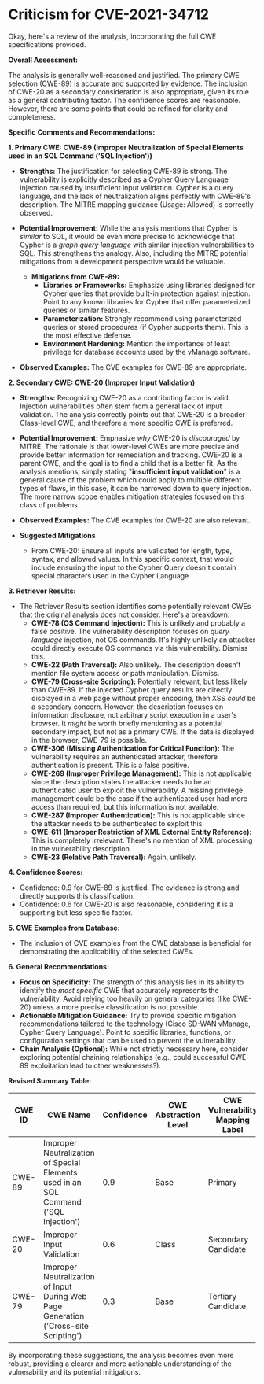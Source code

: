 # Criticism for CVE-2021-34712

Okay, here's a review of the analysis, incorporating the full CWE specifications provided.

**Overall Assessment:**

The analysis is generally well-reasoned and justified. The primary CWE selection (CWE-89) is accurate and supported by evidence. The inclusion of CWE-20 as a secondary consideration is also appropriate, given its role as a general contributing factor. The confidence scores are reasonable. However, there are some points that could be refined for clarity and completeness.

**Specific Comments and Recommendations:**

**1. Primary CWE: CWE-89 (Improper Neutralization of Special Elements used in an SQL Command ('SQL Injection'))**

*   **Strengths:** The justification for selecting CWE-89 is strong. The vulnerability is explicitly described as a Cypher Query Language injection caused by insufficient input validation. Cypher is a query language, and the lack of neutralization aligns perfectly with CWE-89's description.  The MITRE mapping guidance (Usage: Allowed) is correctly observed.
*   **Potential Improvement:** While the analysis mentions that Cypher is *similar* to SQL, it would be even more precise to acknowledge that Cypher is a *graph query language* with similar injection vulnerabilities to SQL.  This strengthens the analogy.  Also, including the MITRE potential mitigations from a development perspective would be valuable.

    *   **Mitigations from CWE-89:**
        *   **Libraries or Frameworks:** Emphasize using libraries designed for Cypher queries that provide built-in protection against injection.  Point to any known libraries for Cypher that offer parameterized queries or similar features.
        *   **Parameterization:** Strongly recommend using parameterized queries or stored procedures (if Cypher supports them).  This is the most effective defense.
        *   **Environment Hardening:**  Mention the importance of least privilege for database accounts used by the vManage software.
*   **Observed Examples:** The CVE examples for CWE-89 are appropriate.

**2. Secondary CWE: CWE-20 (Improper Input Validation)**

*   **Strengths:** Recognizing CWE-20 as a contributing factor is valid. Injection vulnerabilities often stem from a general lack of input validation. The analysis correctly points out that CWE-20 is a broader Class-level CWE, and therefore a more specific CWE is preferred.
*   **Potential Improvement:** Emphasize *why* CWE-20 is *discouraged* by MITRE. The rationale is that lower-level CWEs are more precise and provide better information for remediation and tracking.  CWE-20 is a parent CWE, and the goal is to find a child that is a better fit.  As the analysis mentions, simply stating "**insufficient input validation**" is a general cause of the problem which could apply to multiple different types of flaws, in this case, it can be narrowed down to query injection. The more narrow scope enables mitigation strategies focused on this class of problems.
*   **Observed Examples:** The CVE examples for CWE-20 are also relevant.
*   **Suggested Mitigations**

    *  From CWE-20: Ensure all inputs are validated for length, type, syntax, and allowed values. In this specific context, that would include ensuring the input to the Cypher Query doesn't contain special characters used in the Cypher Language

**3. Retriever Results:**

*   The Retriever Results section identifies some potentially relevant CWEs that the original analysis does not consider.  Here's a breakdown:
    *   **CWE-78 (OS Command Injection):**  This is unlikely and probably a false positive.  The vulnerability description focuses on *query language* injection, not OS commands.  It's highly unlikely an attacker could directly execute OS commands via this vulnerability.  Dismiss this.
    *   **CWE-22 (Path Traversal):**  Also unlikely. The description doesn't mention file system access or path manipulation.  Dismiss.
    *   **CWE-79 (Cross-site Scripting):**  Potentially relevant, but less likely than CWE-89. If the injected Cypher query results are directly displayed in a web page without proper encoding, then XSS *could* be a secondary concern.  However, the description focuses on information disclosure, not arbitrary script execution in a user's browser.  It *might* be worth briefly mentioning as a potential secondary impact, but not as a primary CWE.  If the data is displayed in the browser, CWE-79 is possible.
    *   **CWE-306 (Missing Authentication for Critical Function):** The vulnerability requires an authenticated attacker, therefore authentication is present. This is a false positive.
    *   **CWE-269 (Improper Privilege Management):** This is not applicable since the description states the attacker needs to be an authenticated user to exploit the vulnerability. A missing privilege management could be the case if the authenticated user had more access than required, but this information is not available.
    *   **CWE-287 (Improper Authentication):** This is not applicable since the attacker needs to be authenticated to exploit this.
    *   **CWE-611 (Improper Restriction of XML External Entity Reference):** This is completely irrelevant.  There's no mention of XML processing in the vulnerability description.
    *   **CWE-23 (Relative Path Traversal):**  Again, unlikely.

**4. Confidence Scores:**

*   Confidence: 0.9 for CWE-89 is justified.  The evidence is strong and directly supports this classification.
*   Confidence: 0.6 for CWE-20 is also reasonable, considering it is a supporting but less specific factor.

**5. CWE Examples from Database:**

*   The inclusion of CVE examples from the CWE database is beneficial for demonstrating the applicability of the selected CWEs.

**6. General Recommendations:**

*   **Focus on Specificity:**  The strength of this analysis lies in its ability to identify the *most specific* CWE that accurately represents the vulnerability.  Avoid relying too heavily on general categories (like CWE-20) unless a more precise classification is not possible.
*   **Actionable Mitigation Guidance:** Try to provide specific mitigation recommendations tailored to the technology (Cisco SD-WAN vManage, Cypher Query Language).  Point to specific libraries, functions, or configuration settings that can be used to prevent the vulnerability.
*   **Chain Analysis (Optional):** While not strictly necessary here, consider exploring potential chaining relationships (e.g., could successful CWE-89 exploitation lead to other weaknesses?).

**Revised Summary Table:**

| CWE ID | CWE Name | Confidence | CWE Abstraction Level | CWE Vulnerability Mapping Label | CWE-Vulnerability Mapping Notes |
|---|---|---|---|---|---|
| CWE-89 | Improper Neutralization of Special Elements used in an SQL Command ('SQL Injection') | 0.9 | Base | Primary | Allowed |
| CWE-20 | Improper Input Validation | 0.6 | Class | Secondary Candidate | Discouraged, Contributing Factor |
| CWE-79 | Improper Neutralization of Input During Web Page Generation ('Cross-site Scripting') | 0.3 | Base | Tertiary Candidate | Possible secondary impact if query results are displayed unsanitized. |

By incorporating these suggestions, the analysis becomes even more robust, providing a clearer and more actionable understanding of the vulnerability and its potential mitigations.